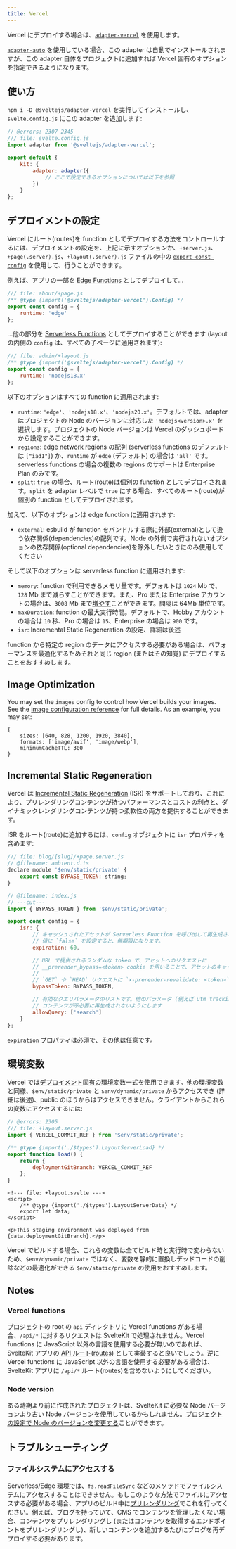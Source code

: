```yaml
---
title: Vercel
---
```


Vercel にデプロイする場合は、[`adapter-vercel`](https://github.com/sveltejs/kit/tree/main/packages/adapter-vercel) を使用します。

[`adapter-auto`](adapter-auto) を使用している場合、この adapter は自動でインストールされますが、この adapter 自体をプロジェクトに追加すれば Vercel 固有のオプションを指定できるようになります。

## 使い方 <!--usage-->

`npm i -D @sveltejs/adapter-vercel` を実行してインストールし、`svelte.config.js` にこの adapter を追加します:

```js
// @errors: 2307 2345
/// file: svelte.config.js
import adapter from '@sveltejs/adapter-vercel';

export default {
	kit: {
		adapter: adapter({
			// ここで設定できるオプションについては以下を参照
		})
	}
};
```

## デプロイメントの設定 <!--deployment-configuration-->

Vercel にルート(routes)を function としてデプロイする方法をコントロールするには、デプロイメントの設定を、上記に示すオプションか、`+server.js`、`+page(.server).js`、`+layout(.server).js` ファイルの中の [`export const config`](page-options#config) を使用して、行うことができます。

例えば、アプリの一部を [Edge Functions](https://vercel.com/docs/concepts/functions/edge-functions) としてデプロイして…

```js
/// file: about/+page.js
/** @type {import('@sveltejs/adapter-vercel').Config} */
export const config = {
	runtime: 'edge'
};
```

…他の部分を [Serverless Functions](https://vercel.com/docs/concepts/functions/serverless-functions) としてデプロイすることができます (layout の内側の `config` は、すべての子ページに適用されます):

```js
/// file: admin/+layout.js
/** @type {import('@sveltejs/adapter-vercel').Config} */
export const config = {
	runtime: 'nodejs18.x'
};
```

以下のオプションはすべての function に適用されます:

- `runtime`: `'edge'`、`'nodejs18.x'`、`'nodejs20.x'`。デフォルトでは、adapter はプロジェクトの Node のバージョンに対応した `'nodejs<version>.x'` を選択します。プロジェクトの Node バージョンは Vercel のダッシュボードから設定することができます。
- `regions`: [edge network regions](https://vercel.com/docs/concepts/edge-network/regions) の配列 (serverless functions のデフォルトは `["iad1"]`) か、`runtime` が `edge` (デフォルト) の場合は `'all'` です。serverless functions の場合の複数の regions のサポートは Enterprise Plan のみです。
- `split`: `true` の場合、ルート(route)は個別の function としてデプロイされます。`split` を adapter レベルで `true` にする場合、すべてのルート(route)が個別の function としてデプロイされます。

加えて、以下のオプションは edge function に適用されます:
- `external`: esbuild が function をバンドルする際に外部(external)として扱う依存関係(dependencies)の配列です。Node の外側で実行されないオプションの依存関係(optional dependencies)を除外したいときにのみ使用してください

そして以下のオプションは serverless function に適用されます:
- `memory`: function で利用できるメモリ量です。デフォルトは `1024` Mb で、`128` Mb まで減らすことができます。また、Pro または Enterprise アカウントの場合は、`3008` Mb まで[増やす](https://vercel.com/docs/concepts/limits/overview#serverless-function-memory)ことができます。間隔は 64Mb 単位です。
- `maxDuration`: function の最大実行時間。デフォルトで、Hobby アカウントの場合は `10` 秒、Pro の場合は `15`、Enterprise の場合は `900` です。
- `isr`: Incremental Static Regeneration の設定、詳細は後述

function から特定の region のデータにアクセスする必要がある場合は、パフォーマンスを最適化するためそれと同じ region (またはその知覚) にデプロイすることをおすすめします。

## Image Optimization

You may set the `images` config to control how Vercel builds your images. See the [image configuration reference](https://vercel.com/docs/build-output-api/v3/configuration#images) for full details. As an example, you may set:

```
{
	sizes: [640, 828, 1200, 1920, 3840],
	formats: ['image/avif', 'image/webp'],
	minimumCacheTTL: 300
}
```

## Incremental Static Regeneration

Vercel は [Incremental Static Regeneration](https://vercel.com/docs/concepts/incremental-static-regeneration/overview) (ISR) をサポートしており、これにより、プリレンダリングコンテンツが持つパフォーマンスとコストの利点と、ダイナミックレンダリングコンテンツが持つ柔軟性の両方を提供することができます。

ISR をルート(route)に追加するには、`config` オブジェクトに `isr` プロパティを含めます:

```js
/// file: blog/[slug]/+page.server.js
// @filename: ambient.d.ts
declare module '$env/static/private' {
	export const BYPASS_TOKEN: string;
}

// @filename: index.js
// ---cut---
import { BYPASS_TOKEN } from '$env/static/private';

export const config = {
	isr: {
		// キャッシュされたアセットが Serverless Function を呼び出して再生成されるまでの有効期限 (秒単位)。
		// 値に `false` を設定すると、無期限になります。
		expiration: 60,

		// URL で提供されるランダムな token で、アセットへのリクエストに 
		// __prerender_bypass=<token> cookie を用いることで、アセットのキャッシュされたバージョンを回避することができます。
		//
		// `GET` や `HEAD` リクエストに `x-prerender-revalidate: <token>` を付けると、アセットの再バリデート(re-validated)を強制することができます。
		bypassToken: BYPASS_TOKEN,

		// 有効なクエリパラメータのリストです。他のパラメータ (例えば utm tracking codes) は無視され、
		// コンテンツが不必要に再生成されないようにします
		allowQuery: ['search']
	}
};
```

`expiration` プロパティは必須で、その他は任意です。

## 環境変数 <!--environment-variables-->

Vercel では[デプロイメント固有の環境変数](https://vercel.com/docs/concepts/projects/environment-variables#system-environment-variables)一式を使用できます。他の環境変数と同様、`$env/static/private` と `$env/dynamic/private` からアクセスでき (詳細は後述)、public のほうからはアクセスできません。クライアントからこれらの変数にアクセスするには:

```js
// @errors: 2305
/// file: +layout.server.js
import { VERCEL_COMMIT_REF } from '$env/static/private';

/** @type {import('./$types').LayoutServerLoad} */
export function load() {
	return {
		deploymentGitBranch: VERCEL_COMMIT_REF
	};
}
```

```svelte
<!--- file: +layout.svelte --->
<script>
	/** @type {import('./$types').LayoutServerData} */
	export let data;
</script>

<p>This staging environment was deployed from {data.deploymentGitBranch}.</p>
```

Vercel でビルドする場合、これらの変数は全てビルド時と実行時で変わらないため、`$env/dynamic/private` ではなく、変数を静的に置換しデッドコードの削除などの最適化ができる `$env/static/private` の使用をおすすめします。

## Notes

### Vercel functions

プロジェクトの root の `api` ディレクトリに Vercel functions がある場合、`/api/*` に対するリクエストは SvelteKit で処理されません。Vercel functions に JavaScript 以外の言語を使用する必要が無いのであれば、SvelteKit アプリの [API ルート(routes)](https://kit.svelte.jp/docs/routing#server) として実装すると良いでしょう。逆に Vercel functions に JavaScript 以外の言語を使用する必要がある場合は、SvelteKit アプリに `/api/*` ルート(routes)を含めないようにしてください。

### Node version

ある時期より前に作成されたプロジェクトは、SvelteKit に必要な Node バージョンより古い Node バージョンを使用しているかもしれません。[プロジェクトの設定で Node のバージョンを変更する](https://vercel.com/docs/concepts/functions/serverless-functions/runtimes/node-js#node.js-version)ことができます。

## トラブルシューティング <!--troubleshooting-->

### ファイルシステムにアクセスする <!--accessing-the-file-system-->

Serverless/Edge 環境では、`fs.readFileSync` などのメソッドでファイルシステムにアクセスすることはできません。もしこのような方法でファイルにアクセスする必要がある場合、アプリのビルド中に[プリレンダリング](https://kit.svelte.jp/docs/page-options#prerender)でこれを行ってください。例えば、ブログを持っていて、CMS でコンテンツを管理したくない場合、コンテンツをプリレンダリングし (またはコンテンツを取得するエンドポイントをプリレンダリングし)、新しいコンテンツを追加するたびにブログを再デプロイする必要があります。
